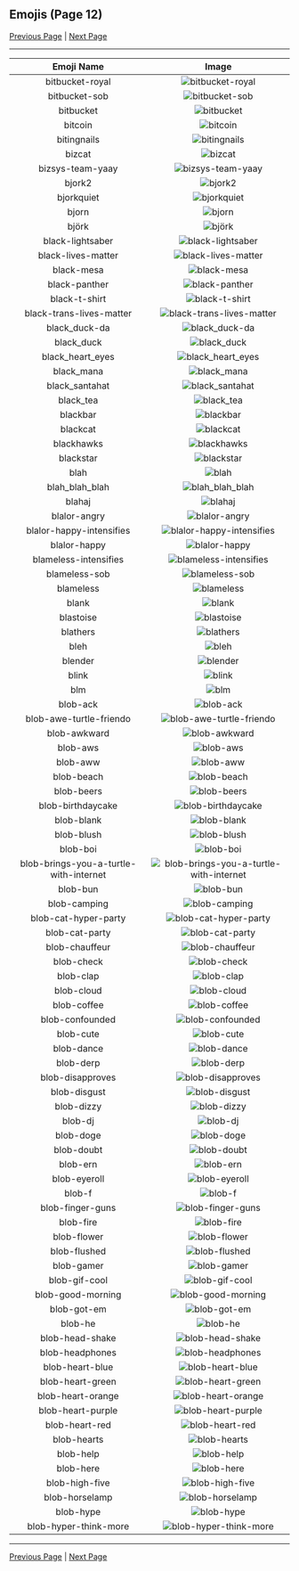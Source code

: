 
## Emojis (Page 12)

[Previous Page](/docs/hc/page-b-0011.md)
  | [Next Page](/docs/hc/page-b-0013.md)

<hr />

|Emoji Name|Image|
| :-: | :-: |
|bitbucket-royal| ![bitbucket-royal](/emojis/hc/bitbucket-royal.png)|
|bitbucket-sob| ![bitbucket-sob](/emojis/hc/bitbucket-sob.png)|
|bitbucket| ![bitbucket](/emojis/hc/bitbucket.png)|
|bitcoin| ![bitcoin](/emojis/hc/bitcoin.jpg)|
|bitingnails| ![bitingnails](/emojis/hc/bitingnails.jpg)|
|bizcat| ![bizcat](/emojis/hc/bizcat.png)|
|bizsys-team-yaay| ![bizsys-team-yaay](/emojis/hc/bizsys-team-yaay.gif)|
|bjork2| ![bjork2](/emojis/hc/bjork2.png)|
|bjorkquiet| ![bjorkquiet](/emojis/hc/bjorkquiet.png)|
|bjorn| ![bjorn](/emojis/hc/bjorn.png)|
|björk| ![björk](/emojis/hc/björk.png)|
|black-lightsaber| ![black-lightsaber](/emojis/hc/black-lightsaber.png)|
|black-lives-matter| ![black-lives-matter](/emojis/hc/black-lives-matter.png)|
|black-mesa| ![black-mesa](/emojis/hc/black-mesa.png)|
|black-panther| ![black-panther](/emojis/hc/black-panther.png)|
|black-t-shirt| ![black-t-shirt](/emojis/hc/black-t-shirt.png)|
|black-trans-lives-matter| ![black-trans-lives-matter](/emojis/hc/black-trans-lives-matter.png)|
|black_duck-da| ![black_duck-da](/emojis/hc/black_duck-da.png)|
|black_duck| ![black_duck](/emojis/hc/black_duck.jpg)|
|black_heart_eyes| ![black_heart_eyes](/emojis/hc/black_heart_eyes.png)|
|black_mana| ![black_mana](/emojis/hc/black_mana.png)|
|black_santahat| ![black_santahat](/emojis/hc/black_santahat.png)|
|black_tea| ![black_tea](/emojis/hc/black_tea.png)|
|blackbar| ![blackbar](/emojis/hc/blackbar.jpg)|
|blackcat| ![blackcat](/emojis/hc/blackcat.jpg)|
|blackhawks| ![blackhawks](/emojis/hc/blackhawks.png)|
|blackstar| ![blackstar](/emojis/hc/blackstar.png)|
|blah| ![blah](/emojis/hc/blah.png)|
|blah_blah_blah| ![blah_blah_blah](/emojis/hc/blah_blah_blah.gif)|
|blahaj| ![blahaj](/emojis/hc/blahaj.jpg)|
|blalor-angry| ![blalor-angry](/emojis/hc/blalor-angry.png)|
|blalor-happy-intensifies| ![blalor-happy-intensifies](/emojis/hc/blalor-happy-intensifies.gif)|
|blalor-happy| ![blalor-happy](/emojis/hc/blalor-happy.png)|
|blameless-intensifies| ![blameless-intensifies](/emojis/hc/blameless-intensifies.gif)|
|blameless-sob| ![blameless-sob](/emojis/hc/blameless-sob.png)|
|blameless| ![blameless](/emojis/hc/blameless.png)|
|blank| ![blank](/emojis/hc/blank.gif)|
|blastoise| ![blastoise](/emojis/hc/blastoise.jpg)|
|blathers| ![blathers](/emojis/hc/blathers.png)|
|bleh| ![bleh](/emojis/hc/bleh.png)|
|blender| ![blender](/emojis/hc/blender.gif)|
|blink| ![blink](/emojis/hc/blink.gif)|
|blm| ![blm](/emojis/hc/blm.png)|
|blob-ack| ![blob-ack](/emojis/hc/blob-ack.png)|
|blob-awe-turtle-friendo| ![blob-awe-turtle-friendo](/emojis/hc/blob-awe-turtle-friendo.png)|
|blob-awkward| ![blob-awkward](/emojis/hc/blob-awkward.png)|
|blob-aws| ![blob-aws](/emojis/hc/blob-aws.png)|
|blob-aww| ![blob-aww](/emojis/hc/blob-aww.gif)|
|blob-beach| ![blob-beach](/emojis/hc/blob-beach.png)|
|blob-beers| ![blob-beers](/emojis/hc/blob-beers.gif)|
|blob-birthdaycake| ![blob-birthdaycake](/emojis/hc/blob-birthdaycake.gif)|
|blob-blank| ![blob-blank](/emojis/hc/blob-blank.png)|
|blob-blush| ![blob-blush](/emojis/hc/blob-blush.png)|
|blob-boi| ![blob-boi](/emojis/hc/blob-boi.png)|
|blob-brings-you-a-turtle-with-internet| ![blob-brings-you-a-turtle-with-internet](/emojis/hc/blob-brings-you-a-turtle-with-internet.png)|
|blob-bun| ![blob-bun](/emojis/hc/blob-bun.png)|
|blob-camping| ![blob-camping](/emojis/hc/blob-camping.png)|
|blob-cat-hyper-party| ![blob-cat-hyper-party](/emojis/hc/blob-cat-hyper-party.gif)|
|blob-cat-party| ![blob-cat-party](/emojis/hc/blob-cat-party.gif)|
|blob-chauffeur| ![blob-chauffeur](/emojis/hc/blob-chauffeur.png)|
|blob-check| ![blob-check](/emojis/hc/blob-check.png)|
|blob-clap| ![blob-clap](/emojis/hc/blob-clap.gif)|
|blob-cloud| ![blob-cloud](/emojis/hc/blob-cloud.png)|
|blob-coffee| ![blob-coffee](/emojis/hc/blob-coffee.png)|
|blob-confounded| ![blob-confounded](/emojis/hc/blob-confounded.png)|
|blob-cute| ![blob-cute](/emojis/hc/blob-cute.png)|
|blob-dance| ![blob-dance](/emojis/hc/blob-dance.gif)|
|blob-derp| ![blob-derp](/emojis/hc/blob-derp.png)|
|blob-disapproves| ![blob-disapproves](/emojis/hc/blob-disapproves.png)|
|blob-disgust| ![blob-disgust](/emojis/hc/blob-disgust.png)|
|blob-dizzy| ![blob-dizzy](/emojis/hc/blob-dizzy.png)|
|blob-dj| ![blob-dj](/emojis/hc/blob-dj.gif)|
|blob-doge| ![blob-doge](/emojis/hc/blob-doge.png)|
|blob-doubt| ![blob-doubt](/emojis/hc/blob-doubt.png)|
|blob-ern| ![blob-ern](/emojis/hc/blob-ern.png)|
|blob-eyeroll| ![blob-eyeroll](/emojis/hc/blob-eyeroll.gif)|
|blob-f| ![blob-f](/emojis/hc/blob-f.png)|
|blob-finger-guns| ![blob-finger-guns](/emojis/hc/blob-finger-guns.png)|
|blob-fire| ![blob-fire](/emojis/hc/blob-fire.gif)|
|blob-flower| ![blob-flower](/emojis/hc/blob-flower.gif)|
|blob-flushed| ![blob-flushed](/emojis/hc/blob-flushed.gif)|
|blob-gamer| ![blob-gamer](/emojis/hc/blob-gamer.png)|
|blob-gif-cool| ![blob-gif-cool](/emojis/hc/blob-gif-cool.gif)|
|blob-good-morning| ![blob-good-morning](/emojis/hc/blob-good-morning.png)|
|blob-got-em| ![blob-got-em](/emojis/hc/blob-got-em.png)|
|blob-he| ![blob-he](/emojis/hc/blob-he.png)|
|blob-head-shake| ![blob-head-shake](/emojis/hc/blob-head-shake.gif)|
|blob-headphones| ![blob-headphones](/emojis/hc/blob-headphones.png)|
|blob-heart-blue| ![blob-heart-blue](/emojis/hc/blob-heart-blue.png)|
|blob-heart-green| ![blob-heart-green](/emojis/hc/blob-heart-green.png)|
|blob-heart-orange| ![blob-heart-orange](/emojis/hc/blob-heart-orange.png)|
|blob-heart-purple| ![blob-heart-purple](/emojis/hc/blob-heart-purple.png)|
|blob-heart-red| ![blob-heart-red](/emojis/hc/blob-heart-red.png)|
|blob-hearts| ![blob-hearts](/emojis/hc/blob-hearts.gif)|
|blob-help| ![blob-help](/emojis/hc/blob-help.png)|
|blob-here| ![blob-here](/emojis/hc/blob-here.png)|
|blob-high-five| ![blob-high-five](/emojis/hc/blob-high-five.png)|
|blob-horselamp| ![blob-horselamp](/emojis/hc/blob-horselamp.png)|
|blob-hype| ![blob-hype](/emojis/hc/blob-hype.gif)|
|blob-hyper-think-more| ![blob-hyper-think-more](/emojis/hc/blob-hyper-think-more.png)|

<hr/>

[Previous Page](/docs/hc/page-b-0011.md)
  | [Next Page](/docs/hc/page-b-0013.md)